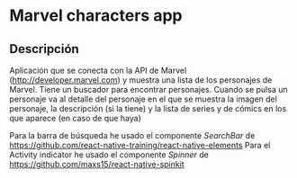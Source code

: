 # Marvel characters app
## Descripción
Aplicación que se conecta con la API de Marvel (http://developer.marvel.com) y muestra una lista de los personajes de Marvel.
Tiene un buscador para encontrar personajes.
Cuando se pulsa un personaje va al detalle del personaje en el que se muestra la imagen del personaje, la descripción (si la tiene) y la lista de series y de cómics en los que aparece (en caso de que haya)

Para la barra de búsqueda he usado el componente *SearchBar* de https://github.com/react-native-training/react-native-elements
Para el Activity indicator he usado el componente *Spinner* de https://github.com/maxs15/react-native-spinkit